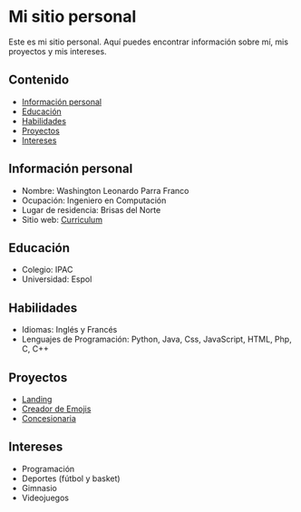 # Mi sitio personal
 Este es mi sitio personal. Aquí puedes encontrar información sobre mí, mis
 proyectos y mis intereses.

## Contenido
 
 * [Información personal](#información-personal)
 * [Educación](#educación)
 * [Habilidades](#habilidades)
 * [Proyectos](#proyectos)
 * [Intereses](#intereses)

## Información personal

 * Nombre: Washington Leonardo Parra Franco
 * Ocupación: Ingeniero en Computación
 * Lugar de residencia: Brisas del Norte
 * Sitio web: [Curriculum](https://leoparra03.github.io/Curriculum/)

## Educación
* Colegio: IPAC
* Universidad: Espol

## Habilidades
* Idiomas: Inglés y Francés
* Lenguajes de Programación: Python, Java, Css, JavaScript, HTML, Php, C, C++
  
## Proyectos
* [Landing](https://leoparra03.github.io/landing/)
* [Creador de Emojis](https://github.com/Jeremy-Poveda/Custom-Emoji-Creator.git)
* [Concesionaria](https://github.com/mfalvarezd/ConcesionariaDeAutos.git)
  
## Intereses
* Programación
* Deportes (fútbol y basket)
* Gimnasio
* Videojuegos
